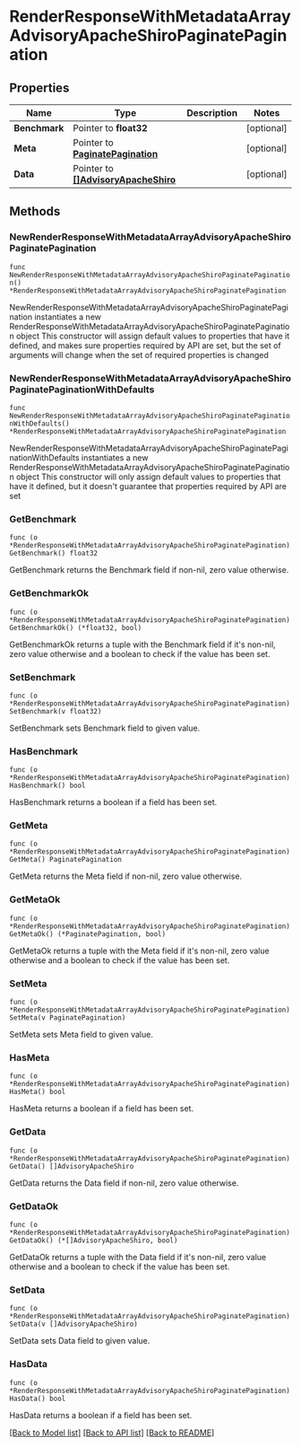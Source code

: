 # RenderResponseWithMetadataArrayAdvisoryApacheShiroPaginatePagination

## Properties

Name | Type | Description | Notes
------------ | ------------- | ------------- | -------------
**Benchmark** | Pointer to **float32** |  | [optional] 
**Meta** | Pointer to [**PaginatePagination**](PaginatePagination.md) |  | [optional] 
**Data** | Pointer to [**[]AdvisoryApacheShiro**](AdvisoryApacheShiro.md) |  | [optional] 

## Methods

### NewRenderResponseWithMetadataArrayAdvisoryApacheShiroPaginatePagination

`func NewRenderResponseWithMetadataArrayAdvisoryApacheShiroPaginatePagination() *RenderResponseWithMetadataArrayAdvisoryApacheShiroPaginatePagination`

NewRenderResponseWithMetadataArrayAdvisoryApacheShiroPaginatePagination instantiates a new RenderResponseWithMetadataArrayAdvisoryApacheShiroPaginatePagination object
This constructor will assign default values to properties that have it defined,
and makes sure properties required by API are set, but the set of arguments
will change when the set of required properties is changed

### NewRenderResponseWithMetadataArrayAdvisoryApacheShiroPaginatePaginationWithDefaults

`func NewRenderResponseWithMetadataArrayAdvisoryApacheShiroPaginatePaginationWithDefaults() *RenderResponseWithMetadataArrayAdvisoryApacheShiroPaginatePagination`

NewRenderResponseWithMetadataArrayAdvisoryApacheShiroPaginatePaginationWithDefaults instantiates a new RenderResponseWithMetadataArrayAdvisoryApacheShiroPaginatePagination object
This constructor will only assign default values to properties that have it defined,
but it doesn't guarantee that properties required by API are set

### GetBenchmark

`func (o *RenderResponseWithMetadataArrayAdvisoryApacheShiroPaginatePagination) GetBenchmark() float32`

GetBenchmark returns the Benchmark field if non-nil, zero value otherwise.

### GetBenchmarkOk

`func (o *RenderResponseWithMetadataArrayAdvisoryApacheShiroPaginatePagination) GetBenchmarkOk() (*float32, bool)`

GetBenchmarkOk returns a tuple with the Benchmark field if it's non-nil, zero value otherwise
and a boolean to check if the value has been set.

### SetBenchmark

`func (o *RenderResponseWithMetadataArrayAdvisoryApacheShiroPaginatePagination) SetBenchmark(v float32)`

SetBenchmark sets Benchmark field to given value.

### HasBenchmark

`func (o *RenderResponseWithMetadataArrayAdvisoryApacheShiroPaginatePagination) HasBenchmark() bool`

HasBenchmark returns a boolean if a field has been set.

### GetMeta

`func (o *RenderResponseWithMetadataArrayAdvisoryApacheShiroPaginatePagination) GetMeta() PaginatePagination`

GetMeta returns the Meta field if non-nil, zero value otherwise.

### GetMetaOk

`func (o *RenderResponseWithMetadataArrayAdvisoryApacheShiroPaginatePagination) GetMetaOk() (*PaginatePagination, bool)`

GetMetaOk returns a tuple with the Meta field if it's non-nil, zero value otherwise
and a boolean to check if the value has been set.

### SetMeta

`func (o *RenderResponseWithMetadataArrayAdvisoryApacheShiroPaginatePagination) SetMeta(v PaginatePagination)`

SetMeta sets Meta field to given value.

### HasMeta

`func (o *RenderResponseWithMetadataArrayAdvisoryApacheShiroPaginatePagination) HasMeta() bool`

HasMeta returns a boolean if a field has been set.

### GetData

`func (o *RenderResponseWithMetadataArrayAdvisoryApacheShiroPaginatePagination) GetData() []AdvisoryApacheShiro`

GetData returns the Data field if non-nil, zero value otherwise.

### GetDataOk

`func (o *RenderResponseWithMetadataArrayAdvisoryApacheShiroPaginatePagination) GetDataOk() (*[]AdvisoryApacheShiro, bool)`

GetDataOk returns a tuple with the Data field if it's non-nil, zero value otherwise
and a boolean to check if the value has been set.

### SetData

`func (o *RenderResponseWithMetadataArrayAdvisoryApacheShiroPaginatePagination) SetData(v []AdvisoryApacheShiro)`

SetData sets Data field to given value.

### HasData

`func (o *RenderResponseWithMetadataArrayAdvisoryApacheShiroPaginatePagination) HasData() bool`

HasData returns a boolean if a field has been set.


[[Back to Model list]](../README.md#documentation-for-models) [[Back to API list]](../README.md#documentation-for-api-endpoints) [[Back to README]](../README.md)


